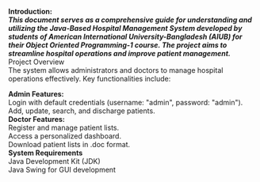 **Introduction:**<br>
***This document serves as a comprehensive guide for understanding and utilizing the Java-Based Hospital Management System developed by students of American International University-Bangladesh (AIUB) for their Object Oriented Programming-1 course. The project aims to streamline hospital operations and improve patient management.***<br>
Project Overview <br>
The system allows administrators and doctors to manage hospital operations effectively. Key functionalities include:<br>

**Admin Features:**<br>
Login with default credentials (username: "admin", password: "admin").<br>
Add, update, search, and discharge patients.<br>
**Doctor Features:**<br>
Register and manage patient lists.<br>
Access a personalized dashboard.<br>
Download patient lists in .doc format.<br>
**System Requirements**<br>
Java Development Kit (JDK)<br>
Java Swing for GUI development
